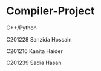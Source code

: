 # Compiler-Project
C++/Python

C201228 Sanzida Hossain 

C201216 Kanita Haider

C201239 Sadia Hasan

